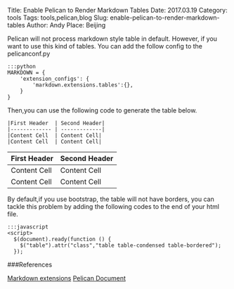 Title: Enable Pelican to Render Markdown Tables
Date: 2017.03.19
Category: tools
Tags: tools,pelican,blog
Slug: enable-pelican-to-render-markdown-tables
Author: Andy
Place: Beijing

Pelican will not process markdown style table in default. However, if you want to use this kind of tables. You can add the follow config to the pelicanconf.py

    :::python
    MARKDOWN = {
        'extension_configs': {
            'markdown.extensions.tables':{},
        }
    }
Then,you can use the following code to generate the table below.

    |First Header  | Second Header|
    |------------- | -------------|
    |Content Cell  | Content Cell|
    |Content Cell  | Content Cell|


|First Header  | Second Header|
|------------- | -------------|
|Content Cell  | Content Cell|
|Content Cell  | Content Cell|

By default,if you use bootstrap, the table will not have borders, you can tackle this problem by adding the following codes  to the end of your html file.

    :::javascript
    <script>
      $(document).ready(function () {
        $("table").attr("class","table table-condensed table-bordered");
      });

###References

[Markdown extensions](https://pythonhosted.org/Markdown/extensions/tables.html)
[Pelican Document](http://docs.getpelican.com/en/stable/)

